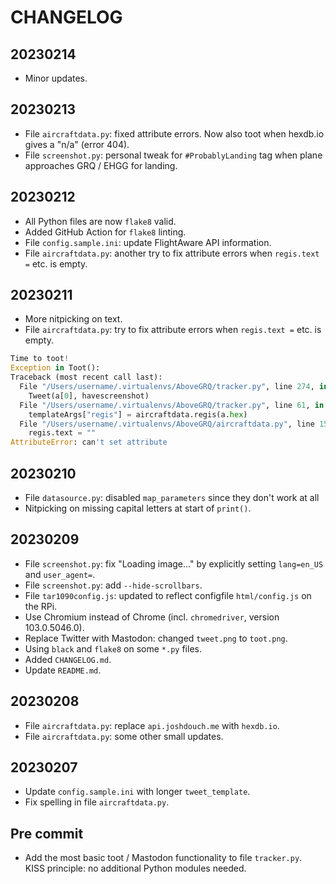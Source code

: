 # CHANGELOG

## 20230214

- Minor updates.

## 20230213

- File `aircraftdata.py`: fixed attribute errors. Now also toot when hexdb.io gives a "n/a" (error 404).
- File `screenshot.py`: personal tweak for `#ProbablyLanding` tag when plane approaches GRQ / EHGG for landing.

## 20230212

- All Python files are now `flake8` valid.
- Added GitHub Action for `flake8` linting.
- File `config.sample.ini`: update FlightAware API information.
- File `aircraftdata.py`: another try to fix attribute errors when `regis.text =` etc. is empty.

## 20230211

- More nitpicking on text.
- File `aircraftdata.py`: try to fix attribute errors when `regis.text =` etc. is empty.

```python
Time to toot!
Exception in Toot():
Traceback (most recent call last):
  File "/Users/username/.virtualenvs/AboveGRQ/tracker.py", line 274, in <module>
    Tweet(a[0], havescreenshot)
  File "/Users/username/.virtualenvs/AboveGRQ/tracker.py", line 61, in Tweet
    templateArgs["regis"] = aircraftdata.regis(a.hex)
  File "/Users/username/.virtualenvs/AboveGRQ/aircraftdata.py", line 15, in regis
    regis.text = ""
AttributeError: can't set attribute
```

## 20230210

- File `datasource.py`: disabled `map_parameters` since they don't work at all
- Nitpicking on missing capital letters at start of `print()`.

## 20230209

- File `screenshot.py`: fix "Loading image..." by explicitly setting `lang=en_US` and `user_agent=`.
- File `screenshot.py`: add `--hide-scrollbars`.
- File `tar1090config.js`: updated to reflect configfile `html/config.js` on the RPi.
- Use Chromium instead of Chrome (incl. `chromedriver`, version 103.0.5046.0).
- Replace Twitter with Mastodon: changed `tweet.png` to `toot.png`.
- Using `black` and `flake8` on some `*.py` files.
- Added `CHANGELOG.md`.
- Update `README.md`.

## 20230208

- File `aircraftdata.py`: replace `api.joshdouch.me` with `hexdb.io`.
- File `aircraftdata.py`: some other small updates.

## 20230207

- Update `config.sample.ini` with longer `tweet_template`.
- Fix spelling in file `aircraftdata.py`.

## Pre commit

- Add the most basic toot / Mastodon functionality to file `tracker.py`.\
  KISS principle: no additional Python modules needed.
